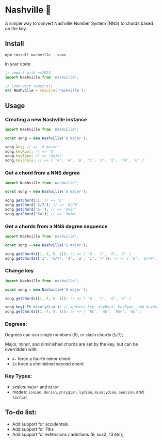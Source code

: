 # Nashville 🎸

A simple way to convert Nashville Number System (NNS) to chords based on the key.

## Install
```
npm install nashville --save
```

In your code:

```js
// import with es2015
import Nashville from 'nashville';

// load with require()
var Nashville = require('nashville');
```

## Usage

### Creating a new Nashville instance
```js
import Nashville from 'nashville';

const song = new Nashville('G major');

song.key; // => 'G major'
song.keyRoot; // => 'G'
song.keyType; // => 'major'
song.keyScale; // => [ 'G', 'A', 'B', 'C', 'D', 'E', 'F#', 'G' ]
```

### Get a chord from a NNS degree
```js
import Nashville from 'nashville';

const song = new Nashville('G major');

song.getChord(5); // => 'D'
song.getChord('5/7'); // => 'D/F#'
song.getChord('5-'); // => 'Dmin'
song.getChord('5o'); // => 'Ddim'
```

### Get a chords from a NNS degree sequence
```js
import Nashville from 'nashville';

const song = new Nashville('G major');

song.getChords([1, 4, 5, 1]); // => [ 'G', 'C', 'D', 'G' ]
song.getChords(['1', '5/7', '4', '2', '1', '7']); // => [ 'G', 'D/F#', 'C', 'Am', 'G', 'F#dim' ]
```

### Change key
```js
import Nashville from 'nashville';

const song = new Nashville('G major');

song.getChords([1, 4, 5, 1]); // => [ 'G', 'C', 'D', 'G' ]

song.key('Eb mixolydian'); // updates key, keyRoot, keyType, and keyScale
song.getChords([1, 4, 5, 1]); // => [ 'Eb', 'Ab', 'Bbm', 'Eb' ]
```

### Degrees:
Degrees can can single numbers (5), or slash chords (`5/7`);

Major, minor, and diminished chords are set by the key, but can be overridden with:
- `4-` force a fourth minor chord
- `2o` force a diminished second chord

### Key Types:
- scales: `major` and `minor`
- modes: `ionian`, `dorian`, `phrygian`, `lydian`, `mixolydian`, `aeolian`, and `locrian`

## To-do list:
- Add support for accidentals
- Add support for 7ths
- Add support for extensions / additions (9, sus2, 13 etc);
